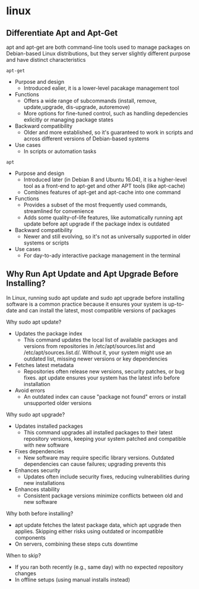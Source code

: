 # linux

## Differentiate Apt and Apt-Get

apt and apt-get are both command-line tools used to manage packages on Debian-based Linux distributions, but they server slightly different purpose and have distinct characteristics

`apt-get`

- Purpose and design
  - Introduced ealier, it is a lower-level pacakage management tool
- Functions
  - Offers a wide range of subcommands (install, remove, update,upgrade, dis-upgrade, autoremove)
  - More options for fine-tuned control, such as handling depedencies exlicitly or managing package states
- Backward compatibility
  - Older and more established, so it's guaranteed to work in scripts and across different versions of Debian-based systems
- Use cases
  - In scripts or automation tasks

`apt`

- Purpose and design
  - Introduced later (in Debian 8 and Ubuntu 16.04), it is a higher-level tool as a front-end to apt-get and other APT tools (like apt-cache)
  - Combines features of apt-get and apt-cache into one command
- Functions
  - Provides a subset of the most frequently used commands, streamlined for convenience
  - Adds some quality-of-life features, like automatically running apt update before apt upgrade if the package index is outdated
- Backward compatibility
  - Newer and still evolving, so it's not as universally supported in older systems or scripts
- Use cases
  - For day-to-ady interactive package management in the terminal

## Why Run Apt Update and Apt Upgrade Before Installing?

In Linux, running sudo apt update and sudo apt upgrade before installing software is a common practice because it ensures your system is up-to-date and can install the latest, most compatible versions of packages

Why sudo apt update?

- Updates the package index
  - This command updates the local list of available packages and versions from repositories in /etc/apt/sources.list and /etc/apt/sources.list.d/. Without it, your system might use an outdated list, missing newer versions or key dependencies
- Fetches latest metadata
  - Repositories often release new versions, security patches, or bug fixes. apt update ensures your system has the latest info before installation
- Avoid errors
  - An outdated index can cause "package not found" errors or install unsupported older versions

Why sudo apt upgrade?

- Updates installed packages
  - This command upgrades all installed packages to their latest repository versions, keeping your system patched and compatible with new software
- Fixes dependencies
  - New software may require specific library versions. Outdated dependencies can cause failures; upgrading prevents this
- Enhances security
  - Updates often include security fixes, reducing vulnerabilities during new installations
- Enhances stability
  - Consistent package versions minimize conflicts between old and new software

Why both before installing?

- apt update fetches the latest package data, which apt upgrade then applies. Skipping either risks using outdated or incompatible components
- On servers, combining these steps cuts downtime

When to skip?

- If you ran both recently (e.g., same day) with no expected repository changes
- In offline setups (using manual installs instead)
